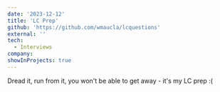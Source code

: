 ```yaml
---
date: '2023-12-12'
title: 'LC Prep'
github: 'https://github.com/wmaucla/lcquestions'
external: ''
tech:
  - Interviews
company:
showInProjects: true
---
```


Dread it, run from it, you won't be able to get away - it's my LC prep :(
